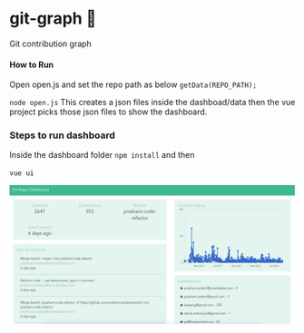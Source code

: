 # git-graph :tada:

Git contribution graph

#### How to Run
Open open.js and set the repo path as below
`getData(REPO_PATH);`

`node open.js`
This creates a json files inside the dashboad/data then the vue project picks those json files to show the dashboard.

### Steps to run dashboard
Inside the dashboard folder
`npm install` and then

`vue ui`

![Screenshot](https://raw.githubusercontent.com/prashant-andani/git-graph/master/screenshot.png)
